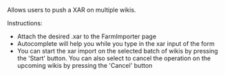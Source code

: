 Allows users to push a XAR on multiple wikis.

Instructions:

* Attach the desired .xar to the FarmImporter page
* Autocomplete will help you while you type in the xar input of the form
* You can start the xar import on the selected batch of wikis by pressing the 'Start' button. You can also select to cancel the operation on the upcoming wikis by pressing the 'Cancel' button